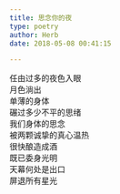```yaml
---  
title: 思念你的夜  
type: poetry  
author: Herb  
date: 2018-05-08 00:41:15  

---  
```

任由过多的夜色入眼  
月色淌出    
单薄的身体  
碾过多少不平的思绪  
我们身体的思念  
被两颗诚挚的真心温热  
很快酿造成酒    
既已委身光明  
天幕何处是出口  
屏退所有星光